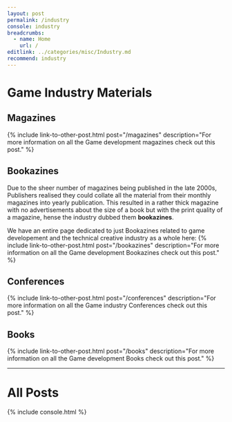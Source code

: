 ```yaml
---
layout: post
permalink: /industry
console: industry
breadcrumbs:
  - name: Home
    url: /
editlink: ../categories/misc/Industry.md
recommend: industry
---
```


# Game Industry Materials

## Magazines
{% include link-to-other-post.html post="/magazines" description="For more information on all the Game development magazines check out this post." %}

## Bookazines
Due to the sheer number of magazines being published in the late 2000s, Publishers realised they could collate all the material from their monthly magazines into yearly publication.
This resulted in a rather thick magazine with no advertisements about the size of a book but with the print quality of a magazine, hense the industry dubbed them **bookazines**.

We have an entire page dedicated to just Bookazines related to game developement and the technical creative industry as a whole here:
{% include link-to-other-post.html post="/bookazines" description="For more information on all the Game development Bookazines check out this post." %}

## Conferences
{% include link-to-other-post.html post="/conferences" description="For more information on all the Game industry Conferences check out this post." %}

## Books
{% include link-to-other-post.html post="/books" description="For more information on all the Game development Books check out this post." %}

---
# All Posts

<div>
{% include console.html %}
</div>
